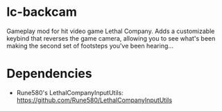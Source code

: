 # lc-backcam
Gameplay mod for hit video game Lethal Company. Adds a customizable keybind that reverses the game camera, allowing you to see what's been making the second set of footsteps you've been hearing...

# Dependencies
- Rune580's LethalCompanyInputUtils: https://github.com/Rune580/LethalCompanyInputUtils
